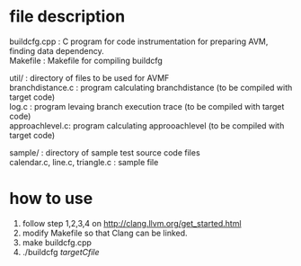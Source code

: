 # file description


buildcfg.cpp : C program for code instrumentation for preparing AVM, finding data dependency.  
Makefile : Makefile for compiling buildcfg  

util/ : directory of files to be used for AVMF  
branchdistance.c : program calculating branchdistance (to be compiled with target code)  
log.c : program levaing branch execution trace (to be compiled with target code)  
approachlevel.c: program calculating approoachlevel (to be compiled with target code)  

sample/ : directory of sample test source code files  
calendar.c, line.c, triangle.c : sample file  

# how to use
1. follow step 1,2,3,4 on http://clang.llvm.org/get_started.html
2. modify Makefile so that Clang can be linked.
3. make buildcfg.cpp
4. ./buildcfg $target C file$
